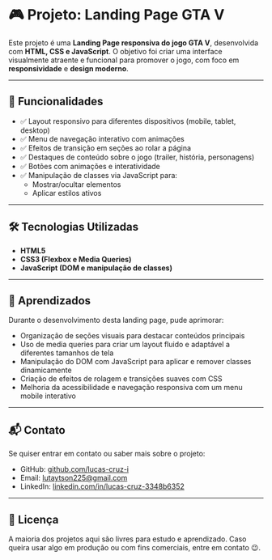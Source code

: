 # 🎮 Projeto: Landing Page GTA V

Este projeto é uma **Landing Page responsiva do jogo GTA V**, desenvolvida com **HTML, CSS e JavaScript**. O objetivo foi criar uma interface visualmente atraente e funcional para promover o jogo, com foco em **responsividade** e **design moderno**.

---

## 📁 Funcionalidades

- ✅ Layout responsivo para diferentes dispositivos (mobile, tablet, desktop)
- ✅ Menu de navegação interativo com animações
- ✅ Efeitos de transição em seções ao rolar a página
- ✅ Destaques de conteúdo sobre o jogo (trailer, história, personagens)
- ✅ Botões com animações e interatividade
- ✅ Manipulação de classes via JavaScript para:
  - Mostrar/ocultar elementos
  - Aplicar estilos ativos


---

## 🛠️ Tecnologias Utilizadas

- **HTML5**
- **CSS3 (Flexbox e Media Queries)**
- **JavaScript (DOM e manipulação de classes)**

---

## 🧠 Aprendizados

Durante o desenvolvimento desta landing page, pude aprimorar:

- Organização de seções visuais para destacar conteúdos principais
- Uso de media queries para criar um layout fluido e adaptável a diferentes tamanhos de tela
- Manipulação do DOM com JavaScript para aplicar e remover classes dinamicamente
- Criação de efeitos de rolagem e transições suaves com CSS
- Melhoria da acessibilidade e navegação responsiva com um menu mobile interativo

---

## 📬 Contato

Se quiser entrar em contato ou saber mais sobre o projeto:

- GitHub: [github.com/lucas-cruz-i](https://github.com/lucas-cruz-i)
- Email: lutaytson225@gmail.com
- LinkedIn: [linkedin.com/in/lucas-cruz-3348b6352](https://www.linkedin.com/in/lucas-cruz-3348b6352/?originalSubdomain=br)

---

## 📄 Licença

A maioria dos projetos aqui são livres para estudo e aprendizado. Caso queira usar algo em produção ou com fins comerciais, entre em contato 😉.
